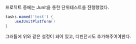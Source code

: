 프로젝트 중에는 Junit을 통한 단위테스트를 진행했었다.
```gradle
tasks.named('test') {  
    useJUnitPlatform()  
}
```
그래들에 위와 같은 설정이 되어 있고, 디펜던시도 추가해주어야한다.